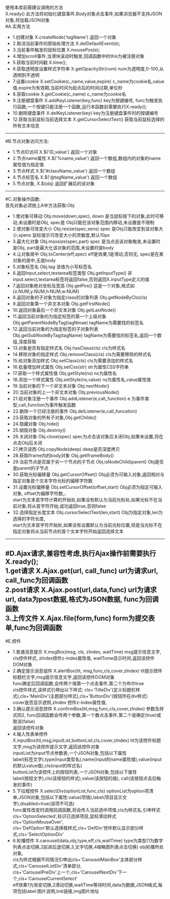 使用本库前需建议调用的方法    
X.ready() 此方法将初始化键盘事件,Body对象点击事件,如果浏览器不支持JSON对象,将加载JSON对象    
#A.实用方法    
  * 1.创建对象 X.createNode('tagName') 返回一个对象  
  * 2.取消当前事件的原始处理方法 X.delDefaultEvent(e);  
  * 3.当前事件触发的鼠标位置 X.mousePos(e);  
  * 4.增加scroll事件,当滑块滚动时触发,回调函数中的this为被注册对象  
  * 5.获取当前时间戳 X.time();  
  * 6.获取透明度设置样式字符串 X.getOpacityStr(num) num为透明度,0-100,从透明到不透明  
  * 7.设置cookie X.setCookie(c_name,value,expire) c_name为cookie名,value值,expire为有效期,当前时间为起点后的时间过期,单位秒  
  * 8.获取cookie X.getCookie(c_name) c_name为cookie名  
  * 9.注册键盘事件 X.addKeyListener(key,func) key为按键编号, func为触发执行函数,一个按键只能注册一个函数,运行本函数前需要执行X.ready();  
  * 10.删除键盘事件 X.delKeyListener(key) key为注册键盘事件时的按键编号  
  * 12.获取当前鼠标当前选择文本 X.getCursorSelectText() 获取当前鼠标选择的所有文本信息  
  
--------------------------------------------------------------  
#B.节点对象访问方法:  
  * 1.节点ID访问 X.$('ID_value') 返回一个对象  
  * 2.节点name属性 X.$('%name_value') 返回一个数组,数组内的对象的name属性值为指定值  
  * 3.节点样式 X.$('#className_value') 返回一个数组  
  * 4.节点标签名 X.$('@tagName_value') 返回一个数组  
  * 5.节点对象, X.$(obj) 返回扩展后的该对象  
  
----------------------------------------------------------------  
#C.对象操作函数:  
首先对象必须按上A中方法获取:Obj  
  * 1.使对象可移动 Obj.move(down,spec), down 是当鼠标按下的对象,此时可移动,未设置时是Obj, spec是 Obj只能在该对象范围内移动,未设置是不限制  
  * 2.使对象可改变大小 Obj.resize(spec,sens) spec 是Obj只能改变到该对象大小,spens 鼠标提示可改变大小的灵敏度,默认10px  
  * 3.最大化对象 Obj.maxsize(spec,part) spec 是当点击该对象触发,未设置时是Obj, part是最大化该对象的范围,未设置时是body  
  * 4.让对象居中 Obj.toCenter(eff,spec) eff是效果,1是滑动,否则无, spec是在某对象的居中,无是body  
  * 5.对象标签名 Obj.tag 该值为小写标签名  
  * 6.返回Input,select,textarea标签类型 Obj.getInputType() 非input.select,textarea标签将返回false,否则返回X.inputType定义的值  
  * 7.返回对象绝对坐标及宽高 Obj.getPos() 这是一个对象,格式如{x:NUM,y:NUM,h:NUM,w:NUM}  
  * 8.返回对象的子对象为指定class的对象列表 Obj.getNodeByCls(cls)  
  * 9.返回对象第一个非文本对象 Obj.getFirstNode()  
  * 10.返回对象最后一个非文本对象 Obj.getLastNode()  
  * 11.返回当前对象的为指定标签的第一个上级对象 Obj.getParentNodeByTag(tagNmae) tagName为需要找的标签名  
  * 12.返回当前对象的为指定标签的子对象列表 Obj.getSubNodeByTag(tagName) tagName为需要找的标签名,返回一个数组,深度获取  
  * 13.对象是否有指定样式名 Obj.hasClass(cls) cls为样式名  
  * 14.移除对象的指定样式 Obj.removeClass(cls) cls为需要移除的样式名  
  * 15.给对象添加样式 Obj.setClass(cls) cls为需要添加的样式名  
  * 16.批量增加样式属性 Obj.setCss(str) str为属性CSS字符串  
  * 17.获取一个样式属性值 Obj.getStyle(ns) ns为属性名  
  * 18.添加一个样式属性 Obj.setStyle(ns,value) ns为属性名,value属性值  
  * 19.当前对象的下一个非文本对象 Obj.nextNode()  
  * 20.当前对象的上一个非文本对象 Obj.previousNode()  
  * 21.给对象注册一个事件 Obj.addListener(e,call_function) e 为事件类型,call_function为事件触发函数  
  * 22.删除一个已经注册的事件 Obj.delListener(e,call_funcation)  
  * 23.获取对象的所有子对象,Obj.getChilds()  
  * 24.隐藏对象 Obj.hide()  
  * 25.销毁对象 Obj.destroy()  
  * 26.关闭对象 Obj.close(spec) spec为点击该对象后关闭Obj,如果未设置,将在点击Obj后关闭  
  * 27.拷贝读西 Obj.copyNode(deep) deep是否深度拷贝  
  * 28.获取iframe内的body对象 Obj.getIframeBody()  
  * 29.当前节点是否属于另一个节点的子节点 Obj.isNodeChild(parent) Obj是否是parent的子节点  
  * 30.获取光标偏移量 Obj.getCursorOffset() Obj必须为可输入对象,返回相对与指定对象首个文本字符光标的偏移字符数  
  * 31.设置光标偏移量 Obj.setCursorOffset(offset,start) Obj必须为指定可输入对象, offset为偏移字符数,、  
start为文本首字符计算的开始处,如果没有默认为当前光标处,如果光标不在当前对象,将从首字符开始,成功返回true,否则false  
  * 32.选择指定长度文本 Obj.cursorSelectText(len,start) Obj为指定对象,len为选择的字符长度,  
start为文本首字符开始处,如果没有设置默认为当前光标位置,但是当光标不在指定对象将从当前节点的首个文本字符开始返回选择文本  
----------------------------------------------------------------------------------------------------  
#D.Ajax请求,兼容性考虑,执行Ajax操作前需要执行X.ready();  
1.get请求 X.Ajax.get(url, call_func) url为请求url, call_func为回调函数  
2.post请求 X.Ajax.post(url,data,func) url为请求url, data为post数据,格式为JSON数据, func为回调函数  
3.上传文件 X.Ajax.file(form,func) form为提交表单,func为回调函数  
---------------------------------------------------------------------------------------------------------------------  
#E.控件  
  * 1.普通消息提示 X.msgBox(msg, cls, zIndex, waitTime) msg提示信息文字, cls控件样式, zIndex控件z-index属性值, waitTome显示时间,返回该控件DOM对象  
  * 2.确定提示消息组件 X.alertBox(tit, msg,func,cls,cover,zIndex) tit提示控件标题栏文字,msg提示信息文字,返回该控件DOM对象  
func确定后回调函数,会传两个值第一个点击事件,第二个为布尔true  
cls控件样式,该样式引伸出以下样式: cls+'TitleDiv'(定义标题栏样式),cls+'MainDiv'(主题部分样式),cls+'ButtonDiv'(按钮所在div样式)  
cover是否显示遮照,zIndex 控件z-index属性值,  
  * 3.确认提示消息控件 X.confirmBox(tit,msg,func,cls,cover,zIndex) 参数及样式同2, func回调函数会传两个参数,第一个数点击事件,第二个是确定(true)或取消(false)  
返回该控件对象  
  * 4.输入性表单控件 X.inputBox(tit,msg,inputList,buttonList,cls,cover,zIndex) tit为该控件标题文字,msg为该控件提示文字,返回该控件对象  
inputList为input节点参数表,一个JSON对象,包括以下属性  
label(标签文字),type(input类型名),name(input的name属性值),value(input的默认value值),cls(input的样式名)  
buttonList为该控件上的按钮列表,一个JSON对象,包括以下属性  
label(按钮文字),cls(该按钮的样式),value(该按钮的值), call(该按钮点击后触发的事件)  
  * 5.下拉框控件 X.selectDiv(optionList,func,cls) optionList为option项清单,JSON对象,包括以下属性:value(项值),label(项目显示文字),disabled=true(该项不可选)  
func属性改变时调用回调函数,将会传入当前选中项值,cls为样式名,引申样式cls+'OptionSelected',标识已选择项目,鼠标滑动样式cls+'OptionMouseOver',  
cls+'DefOption'默认选择框样式,cls+'DefDiv'控件默认显示部分样式,cls+'SelectOptionDiv'  
  * 6.轮播控件 X.carousel(data,obj,type,eff,cls,waitTime) type为类型(1为数字列表点击切换,2前进后退切换,3,文字切换,4缩略图列表点击切换) obj轮播所处对象,  
cls为样式根据不同情况引申出cls+'CarouselMainBox'主体部分样式,cls+'CarouselListDiv'清单部分,  
cls+'CarouselPreDiv'上一个,cls+'CarouselNextDiv'下一个,cls+'CarouselCurrentSelect'  
eff效果1为渐变切换,2滑动切换,waitTime等待时间,data为数据,JSON格式,每项包括label:图片说明,link链接,img图片地址  
  

